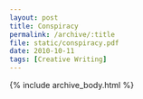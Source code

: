 ```yaml
---
layout: post
title: Conspiracy
permalink: /archive/:title
file: static/conspiracy.pdf
date: 2010-10-11
tags: [Creative Writing]
---
```

{% include archive_body.html %}
